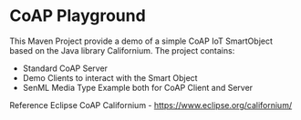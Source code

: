 # CoAP Playground

This Maven Project provide a demo of a simple CoAP IoT SmartObject based on the Java library Californium.
The project contains:

- Standard CoAP Server
- Demo Clients to interact with the Smart Object
- SenML Media Type Example both for CoAP Client and Server

Reference Eclipse CoAP Californium - https://www.eclipse.org/californium/